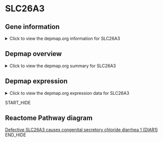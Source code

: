 <h1>SLC26A3</h1>

<h2>Gene information</h2>
<details>
  <summary>Click to view the depmap.org information for SLC26A3</summary>
  <iframe src="https://depmap.org/portal/gene/SLC26A3?tab=about" style="border:none;width:100%;height:800px"></iframe>
</details>

<h2>Depmap overview</h2>
<details>
  <summary>Click to view the depmap.org summary for SLC26A3</summary>
  <iframe src="https://depmap.org/portal/gene/SLC26A3?tab=overview" style="border:none;width:100%;height:800px"></iframe>
</details>

<h2>Depmap expression</h2>
<details>
  <summary>Click to view the depmap.org expression data for SLC26A3</summary>
  <iframe src="https://depmap.org/portal/gene/SLC26A3?tab=characterization" style="border:none;width:100%;height:800px"></iframe>
</details>


START_HIDE
<h2>Reactome Pathway diagram</h2>
<a href="https://reactome.org/PathwayBrowser/#/R-HSA-5619085">Defective SLC26A3 causes congenital secretory chloride diarrhea 1 (DIAR1)</a>
END_HIDE


